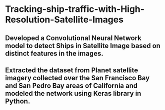 # Tracking-ship-traffic-with-High-Resolution-Satellite-Images

## Developed a Convolutional Neural Network model to detect Ships in Satellite Image based on distinct features in the images.
## Extracted the dataset from Planet satellite imagery collected over the San Francisco Bay and San Pedro Bay areas of California and modeled the network using Keras library in Python.
